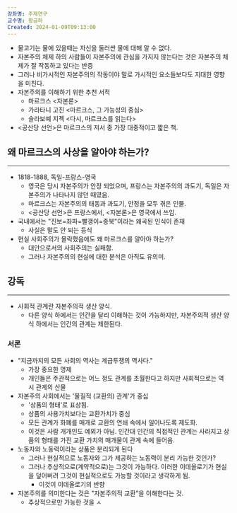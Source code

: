 ```yaml
---
강좌명: 주제연구
교수명: 황금하
Created: 2024-01-09T09:13:00
---
```

- 물고기는 물에 있을때는 자신을 둘러싼 물에 대해 알 수 없다.
- 자본주의 체제 하의 사람들이 자본주의에 관심을 가지지 않는다는 것은 자본주의 체제가 잘 작동하고 있다는 반증
- 그러나 비가시적인 자본주의의 작동이야 말로 가시적인 요소들보다도 지대한 영향을 미친다.
- 자본주의를 이해하기 위한 추천 서적
	- 마르크스 <자본론>
	- 가라타니 고진 <마르크스, 그 가능성의 중심>
	- 슬라보예 지젝 <다시, 마르크스를 읽는다>
- <공산당 선언>은 마르크스의 저서 중 가장 대중적이고 짧은 책.

## 왜 마르크스의 사상을 알아야 하는가?
---
- 1818-1888, 독일-프랑스-영국
	- 영국은 당시 자본주의가 안정 되었으며, 프랑스는 자본주의의 과도기, 독일은 자본주의가 나타나지 않던 때였음.
	- 마르크스는 자본주의의 태동과 과도기, 안정을 모두 겪은 인물.
	- <공산당 선언>은 프랑스에서, <자본론>은 영국에서 쓰임.
- 국내에서는 "진보=좌파=빨갱이=종북"이라는 왜곡된 인식이 존재
	- 사실은 말도 안 되는 등식
- 현실 사회주의가 몰락했음에도 왜 마르크스를 알아야 하는가?
	- 대안으로서의 사회주의는 실패함.
	- 그러나 자본주의의 현실에 대한 분석은 아직도 유의미.

## 강독
---
- 사회적 관계란 자본주의적 생산 양식.
	- 다른 양식 하에서는 인간을 달리 이해하는 것이 가능하지만, 자본주의적 생산 양식 하에서는 인간의 관계는 제한된다.
### 서론
- "지금까지의 모든 사회의 역사는 계급투쟁의 역사다."
	- 가장 중요한 명제
	- 개인들은 주관적으로는 어느 정도 관계를 초월한다고 하지만 사회적으로는 역시 관계의 산물
- 자본주의 사회에서는 '물질적 (교환의) 관계'가 중심
	- '상품의 형태'로 표상됨.
	- 상품의 사용가치보다는 교환가치가 중심
	- 모든 관계가 화폐를 매개로 교환의 연쇄 속에서 일어나도록 제도화.
	- 이것은 사람 개개인도 예외가 아님. 인간대 인간의 직접적인 관계는 사라지고 상품의 형태를 가진 교환 가치의 매개물이 관계 속에 들어옴.
- 노동자와 노동력이라는 상품은 분리되게 된다
	- 그러나 현실적으로 노동자와 그가 제공하는 노동력이 분리 가능한 것인가?
	- 그러나 추상적으로(계약적으로)는 그것이 가능하다. 이러한 이데올로기가 현실을 덮어버려 그것이 현실적으로도 가능할 것이라고 생각하게 됨.
		- 이것이 이데올로기의 반향
- 자본주의를 의미한다는 것은 "자본주의적 교환"을 이해한다는 것.
	- 추상적으로만 가능한 것을 ㅅ